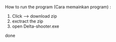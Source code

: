 How to run the program (Cara memainkan program) :
1. Click --> download zip
2. exctract the zip
3. open Delta-shooter.exe
  
done 
